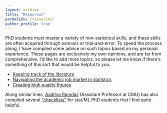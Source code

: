 ```yaml
---
layout: archive
title: "Resources"
permalink: /resources/
author_profile: true
---
```


PhD students must master a variety of non-statistical skills, and these skills are often acquired through osmosis or trial-and-error. To speed the process along, I have compiled some advice on such topics based on my personal experience. These pages are exclusively my own opinions, and are far from comprehensive. I'd like to add more topics, so please let me know if there's something of this sort that would be helpful to you.
- [Keeping track of the literature](/resources/literature)
- [Navigating the academic job market in statistics](/resources/job-market)
- [Creating high quality figures](/files/creating-figures.pdf)

Along similar lines, [Aaditya Ramdas](https://www.stat.cmu.edu/~aramdas/) (Assistant Professor at CMU) has also compiled several ["checklists"](https://www.stat.cmu.edu/~aramdas/checklists.html) for stat/ML PhD students that I find quite helpful.
